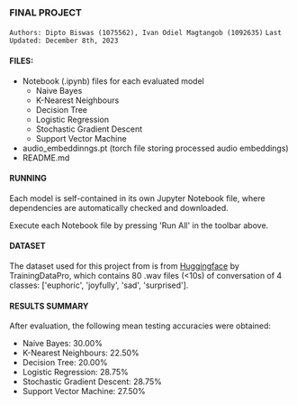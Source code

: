 ### FINAL PROJECT
`Authors: Dipto Biswas (1075562), Ivan Odiel Magtangob (1092635)`
`Last Updated: December 8th, 2023`

#### FILES:
- Notebook (.ipynb) files for each evaluated model
    - Naive Bayes
    - K-Nearest Neighbours
    - Decision Tree
    - Logistic Regression
    - Stochastic Gradient Descent
    - Support Vector Machine
- audio_embeddinngs.pt (torch file storing processed audio embeddings)
- README.md

#### RUNNING
Each model is self-contained in its own Jupyter Notebook file, where dependencies are automatically checked and downloaded.

Execute each Notebook file by pressing 'Run All' in the toolbar above.

#### DATASET
The dataset used for this project from is from [Huggingface](https://huggingface.co/datasets/TrainingDataPro/speech-emotion-recognition-dataset) by TrainingDataPro, which contains 80 .wav files  (<10s) of conversation of 4 classes: ['euphoric', 'joyfully', 'sad', 'surprised'].
#### RESULTS SUMMARY

After evaluation, the following mean testing accuracies were obtained:
- Naive Bayes: 30.00%
- K-Nearest Neighbours: 22.50%
- Decision Tree: 20.00%
- Logistic Regression: 28.75%
- Stochastic Gradient Descent: 28.75%
- Support Vector Machine: 27.50%

